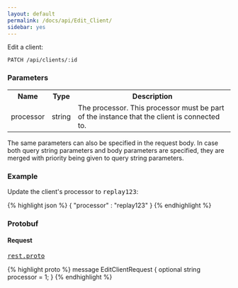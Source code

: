 ```yaml
---
layout: default
permalink: /docs/api/Edit_Client/
sidebar: yes
---
```


Edit a client:

    PATCH /api/clients/:id


### Parameters

<table class="inline">
  <tr>
    <th>Name</th>
    <th>Type</th>
    <th>Description</th>
  </tr>
  <tr>
    <td class="code">processor</td>
    <td class="code">string</td>
    <td>The processor. This processor must be part of the instance that the client is connected to.</td>
  </tr>
</table>

The same parameters can also be specified in the request body. In case both query string parameters and body parameters are specified, they are merged with priority being given to query string parameters.

### Example

Update the client's processor to <tt>replay123</tt>:

{% highlight json %}
{
  "processor" : "replay123"
}
{% endhighlight %}

### Protobuf

#### Request

<pre class="r header"><a href="/docs/api/rest.proto/">rest.proto</a></pre>
{% highlight proto %}
message EditClientRequest {
  optional string processor = 1;
}
{% endhighlight %}
